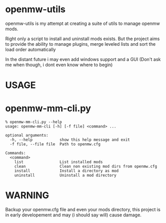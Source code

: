 # openmw-utils
openmw-utils is my attempt at creating a suite of utils to manage openmw mods.

Right only a script to install and uninstall mods exists.
But the project aims to provide the ability to manage plugins, merge leveled lists and sort the load order automatically

In the distant future i may even add windows support and a GUI (Don't ask me when though, i dont even know where to begin)
# USAGE

openmw-mm-cli.py
================
```
% openmw-mm-cli.py --help
usage: openmw-mm-cli [-h] [-f file] <command> ...

optional arguments:
  -h, --help            show this help message and exit
  -f file, --file file  Path to openmw.cfg

Commands:
  <command>
    list                List installed mods
    clean               Clean non existing mod dirs from openmw.cfg
    install             Install a directory as mod
    uninstall           Uninstall a mod directory

```

# WARNING
Backup your openmw.cfg file and even your mods directory, this project is in early developement and may (i should say will) cause damage.
